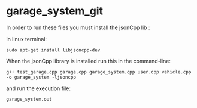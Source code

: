 # garage_system_git

In order to run these files you must install the jsonCpp lib : 

in linux terminal: 
```linux 
sudo apt-get install libjsoncpp-dev
```

When the jsonCpp library is installed run this in the command-line:

```linux 
g++ test_garage.cpp garage.cpp garage_system.cpp user.cpp vehicle.cpp -o garage_system -ljsoncpp

```

and run the execution file:

```linux
garage_system.out
```
